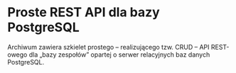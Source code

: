 # Proste REST API dla bazy PostgreSQL

Archiwum zawiera szkielet prostego – realizującego tzw. CRUD – API REST-owego dla „bazy zespołów” opartej o serwer relacyjnych baz danych PostgreSQL.
